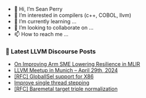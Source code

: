 - 👋 Hi, I’m Sean Perry
- 👀 I’m interested in compilers (c++, COBOL, llvm)
- 🌱 I’m currently learning ...
- 💞️ I’m looking to collaborate on ...
- 📫 How to reach me ...

<!---
s66perry/s66perry is a ✨ special ✨ repository because its `README.md` (this file) appears on your GitHub profile.
You can click the Preview link to take a look at your changes.
--->
### 📕 Latest LLVM Discourse Posts

<!-- DISCOURSE-LLVM:START -->
- [On Improving Arm SME Lowering Resilience in MLIR](https://discourse.llvm.org/t/on-improving-arm-sme-lowering-resilience-in-mlir/78543#post_14)
- [LLVM Meetup in Munich – April 29th, 2024](https://discourse.llvm.org/t/llvm-meetup-in-munich-april-29th-2024/78223#post_2)
- [[RFC] GlobalISel support for X86](https://discourse.llvm.org/t/rfc-globalisel-support-for-x86/73424#post_15)
- [Improve single thread stepping](https://discourse.llvm.org/t/improve-single-thread-stepping/74599#post_13)
- [[RFC] Baremetal target triple normalization](https://discourse.llvm.org/t/rfc-baremetal-target-triple-normalization/78524#post_9)
<!-- DISCOURSE-LLVM:END -->
